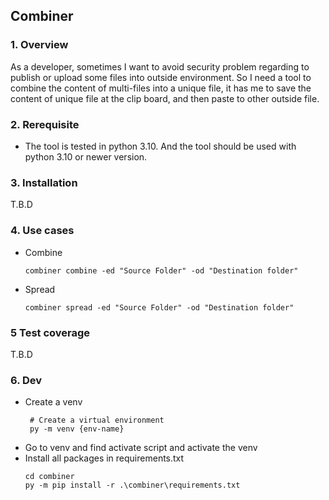 ## Combiner

### 1. Overview
As a developer, sometimes I want to avoid security problem regarding to publish or upload some files into outside environment. So I need a tool to combine the content of multi-files into a unique file, it has me to save the content of unique file at the clip board, and then paste to other outside file.

### 2. Rerequisite
- The tool is tested in python 3.10. And the tool should be used with python 3.10 or newer version.

### 3. Installation
T.B.D

### 4. Use cases
- Combine
    ```shell
    combiner combine -ed "Source Folder" -od "Destination folder"
    ```

- Spread
    ```shell
    combiner spread -ed "Source Folder" -od "Destination folder"
    ```

### 5 Test coverage
T.B.D

### 6. Dev
- Create a venv
   ```shell
    # Create a virtual environment
    py -m venv {env-name}
    ```
- Go to venv and find activate script and activate the venv
- Install all packages in requirements.txt
    ```shell
    cd combiner
    py -m pip install -r .\combiner\requirements.txt
    ```